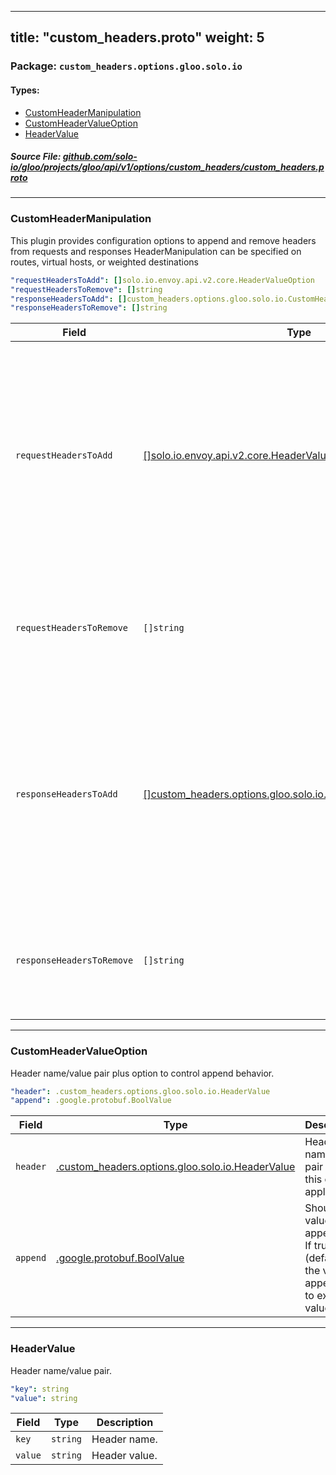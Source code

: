 
---
title: "custom_headers.proto"
weight: 5
---

<!-- Code generated by solo-kit. DO NOT EDIT. -->


### Package: `custom_headers.options.gloo.solo.io` 
#### Types:


- [CustomHeaderManipulation](#customheadermanipulation)
- [CustomHeaderValueOption](#customheadervalueoption)
- [HeaderValue](#headervalue)
  



##### Source File: [github.com/solo-io/gloo/projects/gloo/api/v1/options/custom_headers/custom_headers.proto](https://github.com/solo-io/gloo/blob/master/projects/gloo/api/v1/options/custom_headers/custom_headers.proto)





---
### CustomHeaderManipulation

 
This plugin provides configuration options to append and remove headers from
requests and responses
HeaderManipulation can be specified on routes, virtual hosts, or weighted destinations

```yaml
"requestHeadersToAdd": []solo.io.envoy.api.v2.core.HeaderValueOption
"requestHeadersToRemove": []string
"responseHeadersToAdd": []custom_headers.options.gloo.solo.io.CustomHeaderValueOption
"responseHeadersToRemove": []string

```

| Field | Type | Description |
| ----- | ---- | ----------- | 
| `requestHeadersToAdd` | [[]solo.io.envoy.api.v2.core.HeaderValueOption](../../../../../../../../solo-kit/api/external/envoy/api/v2/core/base.proto.sk/#headervalueoption) | Specifies a list of HTTP headers that should be added to each request handled by this route or virtual host. For more information, including details on header value syntax, see the [Envoy documentation](https://www.envoyproxy.io/docs/envoy/latest/configuration/http_conn_man/headers#config-http-conn-man-headers-custom-request-headers) . |
| `requestHeadersToRemove` | `[]string` | Specifies a list of HTTP headers that should be removed from each request handled by this route or virtual host. |
| `responseHeadersToAdd` | [[]custom_headers.options.gloo.solo.io.CustomHeaderValueOption](../custom_headers.proto.sk/#customheadervalueoption) | Specifies a list of HTTP headers that should be added to each response handled by this route or host. For more information, including details on header value syntax, see the [Envoy documentation](https://www.envoyproxy.io/docs/envoy/latest/configuration/http_conn_man/headers#config-http-conn-man-headers-custom-request-headers) . |
| `responseHeadersToRemove` | `[]string` | Specifies a list of HTTP headers that should be removed from each response handled by this route or virtual host. |




---
### CustomHeaderValueOption

 
Header name/value pair plus option to control append behavior.

```yaml
"header": .custom_headers.options.gloo.solo.io.HeaderValue
"append": .google.protobuf.BoolValue

```

| Field | Type | Description |
| ----- | ---- | ----------- | 
| `header` | [.custom_headers.options.gloo.solo.io.HeaderValue](../custom_headers.proto.sk/#headervalue) | Header name/value pair that this option applies to. |
| `append` | [.google.protobuf.BoolValue](https://developers.google.com/protocol-buffers/docs/reference/csharp/class/google/protobuf/well-known-types/bool-value) | Should the value be appended? If true (default), the value is appended to existing values. |




---
### HeaderValue

 
Header name/value pair.

```yaml
"key": string
"value": string

```

| Field | Type | Description |
| ----- | ---- | ----------- | 
| `key` | `string` | Header name. |
| `value` | `string` | Header value. |





<!-- Start of HubSpot Embed Code -->
<script type="text/javascript" id="hs-script-loader" async defer src="//js.hs-scripts.com/5130874.js"></script>
<!-- End of HubSpot Embed Code -->
